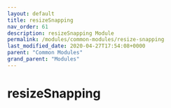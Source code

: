 ```yaml
---
layout: default
title: resizeSnapping 
nav_order: 61
description: resizeSnapping Module
permalink: /modules/common-modules/resize-snapping
last_modified_date: 2020-04-27T17:54:08+0000
parent: "Common Modules"
grand_parent: "Modules"
---
```


# resizeSnapping